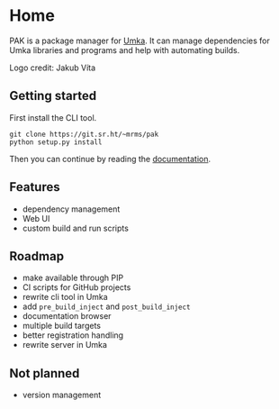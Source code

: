 
# Home

PAK is a package manager for [Umka](https://github.com/vtereshkov/umka-lang).
It can manage dependencies for Umka libraries and programs and help with
automating builds.

Logo credit: Jakub Víta

## Getting started

First install the CLI tool.

```
git clone https://git.sr.ht/~mrms/pak
python setup.py install
```

Then you can continue by reading the [documentation](/static/docs/index.md).

## Features

  * dependency management
  * Web UI
  * custom build and run scripts
  
## Roadmap

  * make available through PIP
  * CI scripts for GitHub projects
  * rewrite cli tool in Umka
  * add `pre_build_inject` and `post_build_inject`
  * documentation browser
  * multiple build targets
  * better registration handling
  * rewrite server in Umka
  
## Not planned

  * version management